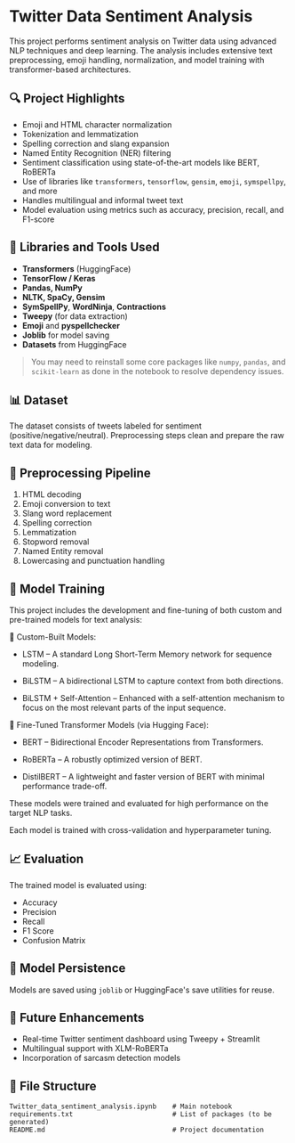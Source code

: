 
# Twitter Data Sentiment Analysis

This project performs sentiment analysis on Twitter data using advanced NLP techniques and deep learning. The analysis includes extensive text preprocessing, emoji handling, normalization, and model training with transformer-based architectures.

## 🔍 Project Highlights

- Emoji and HTML character normalization
- Tokenization and lemmatization
- Spelling correction and slang expansion
- Named Entity Recognition (NER) filtering
- Sentiment classification using state-of-the-art models like BERT, RoBERTa
- Use of libraries like `transformers`, `tensorflow`, `gensim`, `emoji`, `symspellpy`, and more
- Handles multilingual and informal tweet text
- Model evaluation using metrics such as accuracy, precision, recall, and F1-score

## 🧰 Libraries and Tools Used

- **Transformers** (HuggingFace)
- **TensorFlow / Keras**
- **Pandas, NumPy**
- **NLTK, SpaCy, Gensim**
- **SymSpellPy**, **WordNinja**, **Contractions**
- **Tweepy** (for data extraction)
- **Emoji** and **pyspellchecker**
- **Joblib** for model saving
- **Datasets** from HuggingFace

> You may need to reinstall some core packages like `numpy`, `pandas`, and `scikit-learn` as done in the notebook to resolve dependency issues.

## 📊 Dataset

The dataset consists of tweets labeled for sentiment (positive/negative/neutral). Preprocessing steps clean and prepare the raw text data for modeling.

## 🧹 Preprocessing Pipeline

1. HTML decoding
2. Emoji conversion to text
3. Slang word replacement
4. Spelling correction
5. Lemmatization
6. Stopword removal
7. Named Entity removal
8. Lowercasing and punctuation handling

## 🧠 Model Training
This project includes the development and fine-tuning of both custom and pre-trained models for text analysis:

🔧 Custom-Built Models:
- LSTM – A standard Long Short-Term Memory network for sequence modeling.

- BiLSTM – A bidirectional LSTM to capture context from both directions.

- BiLSTM + Self-Attention – Enhanced with a self-attention mechanism to focus on the most relevant parts of the input sequence.

🤗 Fine-Tuned Transformer Models (via Hugging Face):
- BERT – Bidirectional Encoder Representations from Transformers.

- RoBERTa – A robustly optimized version of BERT.

- DistilBERT – A lightweight and faster version of BERT with minimal performance trade-off.

These models were trained and evaluated for high performance on the target NLP tasks.

Each model is trained with cross-validation and hyperparameter tuning.

## 📈 Evaluation

The trained model is evaluated using:
- Accuracy
- Precision
- Recall
- F1 Score
- Confusion Matrix

## 💾 Model Persistence

Models are saved using `joblib` or HuggingFace's save utilities for reuse.

## 📎 Future Enhancements

- Real-time Twitter sentiment dashboard using Tweepy + Streamlit
- Multilingual support with XLM-RoBERTa
- Incorporation of sarcasm detection models

## 📁 File Structure

```
Twitter_data_sentiment_analysis.ipynb    # Main notebook
requirements.txt                         # List of packages (to be generated)
README.md                                # Project documentation
```
